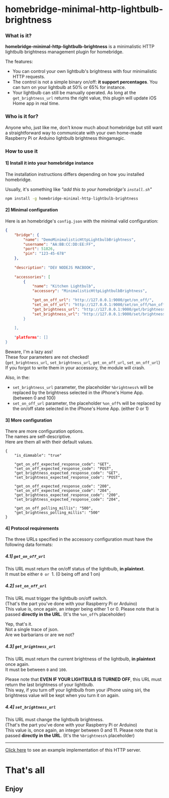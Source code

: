 # homebridge-minimal-http-lightbulb-brightness

### What is it?

**homebridge-minimal-http-lightbulb-brightness** is a minimalistic HTTP lightbulb brightness management plugin for homebridge.

The features:
- You can control your own lightbulb's brightness with four minimalistic HTTP requests.
- The control is not a simple binary on/off: **it support percentages**. You can turn on your lightbulb at 50% or 65% for instance.
- Your lightbulb can still be manually operated. As long at the `get_brightness_url` returns the right value, this plugin will update iOS Home app in real time.

### Who is it for?

Anyone who, just like me, don't know much about homebridge
but still want a straightforward way to communicate with your own home-made Raspberry Pi or Arduino lightbulb brightness thingamagic.

### How to use it

#### 1] Install it into your homebridge instance

The installation instructions differs depending on how you installed homebridge.

Usually, it's something like _"add this to your homebridge's `install.sh`"_
````bash
npm install -g homebridge-minimal-http-lightbulb-brightness
````

#### 2] Minimal configuration

Here is an homebridge's `config.json` with the minimal valid configuration:

````json
{
    "bridge": {
        "name": "DemoMinimalisticHttpLightbulbBrightness",
        "username": "AA:BB:CC:DD:EE:FF",
        "port": 51826,
        "pin": "123-45-678"
    },
  
    "description": "DEV NODEJS MACBOOK",
  
    "accessories": [
        {
            "name": "Kitchen Lightbulb",
            "accessory": "MinimalisticHttpLightbulbBrightness",

            "get_on_off_url": "http://127.0.0.1:9000/get/on_off/",
            "set_on_off_url": "http://127.0.0.1:9000/set/on_off/%on_off%",
            "get_brightness_url": "http://127.0.0.1:9000/get/brightness/",
            "set_brightness_url": "http://127.0.0.1:9000/set/brightness/%brightness%
        }
  
    ],
  
    "platforms": []
}
````

Beware, I'm a lazy ass!  
These four parameters are not checked!  
(`get_brightness_url`, `set_brightness_url`, `get_on_off_url`, `set_on_off_url`)  
If you forgot to write them in your accessory, the module will crash.

Also, in the:
- `set_brightness_url` parameter, the placeholder `%brightness%` will be replaced by the brightness selected in the iPhone's Home App. (between 0 and 100)
- `set_on_off_url` parameter, the placeholder `%on_off%` will be replaced by the on/off state selected in the iPhone's Home App. (either 0 or 1)

#### 3] More configuration

There are more configuration options.  
The names are self-descriptive.  
Here are them all with their default values.

````
{
    "is_dimmable": "true"

    "get_on_off_expected_response_code": "GET",
    "set_on_off_expected_response_code": "POST",
    "get_brightness_expected_response_code": "GET",
    "set_brightness_expected_response_code": "POST",
    
    "get_on_off_expected_response_code": "200",
    "set_on_off_expected_response_code": "204",
    "get_brightness_expected_response_code": "200",
    "set_brightness_expected_response_code": "204",
    
    "get_on_off_polling_millis": "500",
    "get_brightness_polling_millis": "500"
}
````

#### 4] Protocol requirements

The three URLs specified in the accessory configuration must have the following data formats:

##### 4.1] `get_on_off_url`

This URL must return the on/off status of the lightbulb, **in plaintext**.  
It must be either `0 or `1.
(0 being off and 1 on)

##### 4.2] `set_on_off_url`

This URL must trigger the lightbulb on/off switch.  
(That's the part you've done with your Raspberry Pi or Arduino)  
This value is, once again, an integer being either 1 or 0.
Please note that is passed **directly in the URL**. (It's the `%on_off%` placeholder)  

Yep, that's it.  
Not a single trace of json.  
Are we barbarians or are we not?    


##### 4.3] `get_brightness_url`

This URL must return the current brightness of the lightbulb, **in plaintext** once again.  
It must be between `0` and `100`.

Please note that **EVEN IF YOUR LIGHTBULB IS TURNED OFF**, this URL must return the last brightness of your lightbulb.  
This way, if you turn off your lightbulb from your iPhone using siri, the brightness value will be kept when you turn it on again.


##### 4.4] `set_brightness_url`

This URL must change the lightbulb brightness.  
(That's the part you've done with your Raspberry Pi or Arduino)  
This value is, once again, an integer between 0 and 11.
Please note that is passed **directly in the URL**. (It's the `%brightness%` placeholder)  

________________________________________

[Click here](EXAMPLE.md) to see an example implementation of this HTTP server.

# That's all

## Enjoy


